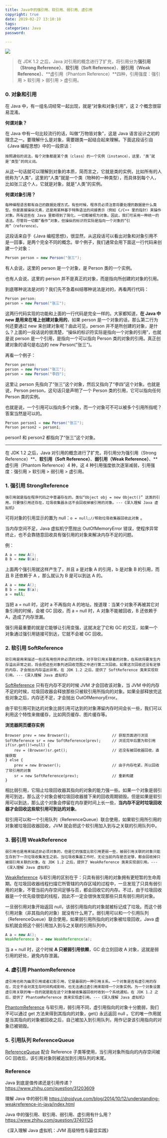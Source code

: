```yaml
---
title: Java中的强引用、软引用、弱引用、虚引用
copyright: true
date: 2019-02-27 13:10:18
tags:
categories: Java
password:

---
```


![](https://raw.githubusercontent.com/rangerzhou/git_resource/master/blog_resource/2020/SenXi.jpg)

> 在 JDK 1.2 之后，Java 对引用的概念进行了扩充，将引用分为**强引用（Strong Reference）**、**软引用（Soft Reference）**、**弱引用（Weak Reference）**、**虚引用（Phantom Reference）**四种，引用强度：强引用 > 软引用 > 弱引用 > 虚引用。

<!--more-->

### 0. 对象和引用

在 Java 中，有一组名词经常一起出现，就是“对象和对象引用”，这 2 个概念很容易混淆。

**何谓对象？**

在 Java 中有一句比较流行的话，叫做“万物皆对象”，这是 Java 语言设计之初的理念之一。要理解什么是对象，需要跟类一起结合起来理解。下面这段话引自《Java 编程思想》中的一段原话：

``` shell
按照通俗的说法，每个对象都是某个类（class）的一个实例（instance），这里，‘类’就是‘类型’的同义词。
```

从这一句话就可以理解到对象的本质，简而言之，它就是类的实例，比如所有的人统称为“人类”，这里的“人类”就是一个类（物种的一种类型），而具体到每个人，比如张三这个人，它就是对象，就是“人类”的实例。

**何谓对象引用？**

``` shell
每种编程语言都有自己的数据处理方式。有些时候，程序员必须注意将要处理的数据是什么类型。你是直接操纵元素，还是用某种基于特殊语法的间接表示（例如 C/C++ 里的指针）来操作对象。所有这些在 Java 里都得到了简化，一切都被视为对象。因此，我们可采用一种统一的语法。尽管将一切都“看作”对象，但操纵的标识符实际是指向一个对象的“引用”（reference）。
```

这段话来自于《Java 编程思想》，很显然，从这段话可以看出对象和对象引用不是一回事，是两个完全不同的概念。举个例子，我们通常会用下面这一行代码来创建一个对象：

``` java
Person person = new Person("张三");
```

有人会说，这里的 person 是一个对象，是 Person 类的一个实例。

也有人会说，这里的 person 并不是真正的对象，而是指向所创建的对象的引用。

到底哪种说法是对的？我们先不急着纠结哪种说法是对的，再看两行代码：

``` java
Person person;
person = new Person("张三");
```

这两行代码实现的功能和上面的一行代码是完全一样的。大家都知道，**在 Java 中 new 是用来在堆上创建对象用的**，如果 person 是一个对象的话，那么第二行为何还要通过 new 来创建对象呢？由此可见，person 并不是所创建的对象，是什么？上面的一段话说的很清楚，“操纵的标识符实际是指向一个对象的引用”，也就是说 person 是一个引用，是指向一个可以指向 Person 类的对象的引用。真正创建对象的语句是右边的 new Person("张三")。

再看一个例子：

``` java
Person person;
person = new Person("张三");
person = new Person("李四");
```

这里让 person 先指向了“张三”这个对象，然后又指向了“李四”这个对象。也就是说，Person person，这句话只是声明了一个 Person 类的引用，它可以指向任何 Person 类的实例。

也就是说，一个引用可以指向多个对象，而一个对象可不可以被多个引用所指呢？答案当然是可以的。

``` java
Person person1 = new Person("张三");
Person person2 = person1;
```

person1 和 person2 都指向了“张三”这个对象。

---

在 JDK 1.2 之后，Java 对引用的概念进行了扩充，将引用分为强引用（Strong Reference）**、**软引用（Soft Reference）**、**弱引用（Weak Reference）**、**虚引用（Phantom Reference）4 种，这 4 种引用强度依次逐渐减弱，引用强度：强引用 > 软引用 > 弱引用 > 虚引用。

### 1. 强引用 StrongReference

``` shell
强引用就是指在程序代码之中普遍存在的，类似“Object obj = new Object()” 这类的引用，只要强引用还存在，垃圾收集器永远不会回收掉被引用的对象。---《深入理解 Java 虚拟机》
```

可将对象的引用显示的置为 null：`o = null;//帮助垃圾收集器回收此对象` 。

当内存空间不足，Java 虚拟机宁愿抛出 OutOfMemoryError 错误，使程序异常终止，也不会靠随意回收具有强引用的对象来解决内存不足的问题。

例：

``` java
A a = new A();
B b = new B(a);
```

上面两个强引用就这样产生了，并且 a 是对象 A 的引用，b 是对象 B 的引用，而且 B 还依赖于 A ，那么就认为 B 是可以到达 A 的。

``` java
A a = new A();
B b = new B(a);
a = null;
```

当把 a = null 时，这时 a 不再指向 A 的地址。按道理：当某个对象不再被其它对象引用的时候，会被 GC 回收，而 a = null 时，A 对象不能被回收，B 还依赖于 A，造成了内存泄漏。

强引用最重要的就是它能够让引用变强，这就决定了它和 GC 的交互，如果一个对象通过强引用链接可到达，它就不会被 GC 回收。

### 2. 软引用 SoftReference

``` shell
软引用是用来描述一些还有用但并非必须的对象。对于软引用关联着的对象，在系统将要发生内存溢出异常之前，将会把这些对象列进回收范围之中进行第二次回收。如果这次回收还没有足够的内存，才会抛出内存溢出异常。在 JDK 1.2 之后，提供了 SoftReference 类来实现软引用。---《深入理解 Java 虚拟机》
```

[SoftReference](https://developer.android.com/reference/java/lang/ref/SoftReference) 只有在内存不足的时候 JVM 才会回收该对象，当 JVM 中的内存不足的时候，垃圾回收器会释放那些只被软引用所指向的对象。如果全部释放完这些对象之后，内存还不足，才会抛出 OutOfMemoryError。

由于软引用可到达的对象比弱引用可达到的对象滞留内存时间会长一些，我们可以利用这个特性来做缓存，比如网页缓存、图片缓存等。

**浏览器网页缓存实例**

```
Browser prev = new Browser();					// 获取页面进行浏览
SoftReference sr = new SoftReference(prev);		// 浏览完毕后置为软引用
if(sr.get()!=null) {
    rev = (Browser)sr.get();					// 还没有被回收器回收，直接获取
} else {
    prev = new Browser();						// 由于内存吃紧，所以回收了软引用的对象
    sr = new SoftReference(prev);				// 重新构建
}
```

相比弱引用，它阻止垃圾回收器其指向的对象的能力强一些。如果一个对象是弱引用可到达，那么这个对象会被垃圾回收器接下来的回收周期销毁。但是如果是软引用可以到达，那么这个对象会停留在内存更时间上长一些，**当内存不足时垃圾回收器才会回收这些软引用可到达的对象**。

软引用可以和一个引用队列（ReferenceQueue）联合使用，如果软引用所引用的对象被垃圾回收器回收，JVM 就会把这个软引用加入到与之关联的引用队列中。

### 3. 弱引用 WeakReference

``` shell
弱引用也是用来描述非必须对象的，但是它的强度比软引用更弱一些，被弱引用关联的对象只能生存到下一次垃圾收集发生之前。当垃圾收集器工作时，无论当前内存是否足够，都会回收掉只被弱引用关联的对象。在 JDK 1.2 之后，提供了 WeakReference 类来实现弱引用。---《深入理解 Java 虚拟机》
```

[WeakReference](https://developer.android.com/reference/java/lang/ref/WeakReference.html) 与软引用的区别在于：只具有弱引用的对象拥有更短暂的生命周期。在垃圾回收器线程扫描它所管辖的内存区域的过程中，一旦发现了只具有弱引用的对象，不管当前内存空间足够与否，都会回收它的内存。不过，由于垃圾回收器是一个优先级很低的线程，因此不一定会很快发现那些只具有弱引用的对象。

一旦弱引用对象开始返回 null，该弱引用指向的对象就被标记成了垃圾。而这个弱引用对象（非其指向的对象）就没有什么用了。弱引用可以和一个引用队列（ReferenceQueue）联合使用，如果弱引用所指向的对象被垃圾回收，Java 虚拟机就会把这个弱引用加入到与之关联的引用队列中。

``` java
A a = new A();
WeakReference b = new WeakReference(a);
```

当 a = null 时，这个时候 **A 只被弱引用依赖**，GC 会立刻回收 A 对象，这就是弱引用的好处，避免内存泄漏。

### 4. 虚引用 PhantomReference

``` shell
虚引用也称为幽灵引用或者幻影引用，它是最弱的一种引用关系。一个对象是否有虚引用的存在，完全不会对其生存时间构成影响，也无法通过虚引用来取得一个对象实例。为一个对象设置虚引用关联的唯一目的就是能在这个对象被收集器回收时收到一个系统通知。在 JDK 1.2 之后，提供了 PhantomReference 类来实现虚引用。---《深入理解 Java 虚拟机》
```

[PhantomReference](https://developer.android.com/reference/java/lang/ref/PhantomReference) 与软引用，弱引用不同，虚引用指向的对象十分脆弱，我们不可以通过 get 方法来得到其指向的对象，get() 永远返回 null 。它的唯一作用就是当其指向的对象被回收之后，自己被加入到引用队列，用作记录该引用指向的对象已被销毁。

### 5. 引用队列 ReferenceQueue

[ReferenceQueue](https://developer.android.com/reference/java/lang/ref/ReferenceQueue.html) 配合 Reference 子类等使用，当引用对象所指向的内存空间被 GC 回收后，该引用对象则被追加到引用队列的末尾。

### Reference

Java 到底是值传递还是引用传递？ https://www.zhihu.com/question/31203609

理解 Java 中的弱引用 https://droidyue.com/blog/2014/10/12/understanding-weakreference-in-java/index.html

Java 中的强引用、软引用、弱引用、虚引用有什么用？ https://www.zhihu.com/question/37401125

《深入理解 Java 虚拟机：JVM 高级特性与最佳实践》



